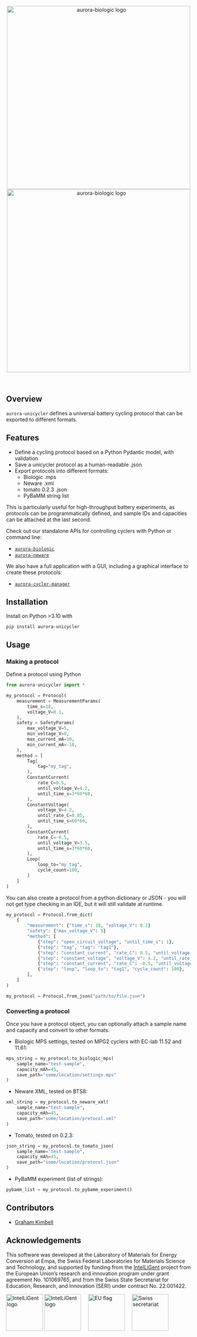 <p align="center">
  <img src="https://github.com/user-attachments/assets/1136509f-c5ae-4ee0-b48d-535494706006#gh-light-mode-only" width="500" align="center" alt="aurora-biologic logo">
  <img src="https://github.com/user-attachments/assets/e224fa59-dec7-4347-9c24-fc4c9f62380a#gh-dark-mode-only" width="500" align="center" alt="aurora-biologic logo">
</p>

<br>

## Overview
`aurora-unicycler` defines a universal battery cycling protocol that can be exported to different formats.

## Features
- Define a cycling protocol based on a Python Pydantic model, with validation
- Save a unicycler protocol as a human-readable .json
- Export protocols into different formats:
  - Biologic .mps
  - Neware .xml
  - tomato 0.2.3 .json
  - PyBaMM string list

This is particularly useful for high-throughput battery experiments, as protocols can be programmatically defined, and sample IDs and capacities can be attached at the last second.

Check out our standalone APIs for controlling cyclers with Python or command line:
 - [`aurora-biologic`](https://github.com/empaeconversion/aurora-biologic)
 - [`aurora-neware`](https://github.com/empaeconversion/aurora-neware)

We also have a full application with a GUI, including a graphical interface to create these protocols:
- [`aurora-cycler-manager`](https://github.com/empaeconversion/aurora-cycler-manager)

## Installation

Install on Python >3.10 with
```
pip install aurora-unicycler
```

## Usage

### Making a protocol
Define a protocol using Python
```python
from aurora-unicycler import *

my_protocol = Protocol(
    measurement = MeasurementParams(
        time_s=10,
        voltage_V=0.1,
    ),
    safety = SafetyParams(
        max_voltage_V=5,
        min_voltage_V=0,
        max_current_mA=10,
        min_current_mA=-10,
    ),
    method = [
        Tag(
            tag="my_tag",
        ),
        ConstantCurrent(
            rate_C=0.5,
            until_voltage_V=4.2,
            until_time_s=3*60*60,
        ),
        ConstantVoltage(
            voltage_V=4.2,
            until_rate_C=0.05,
            until_time_s=60*60,
        ),
        ConstantCurrent(
            rate_C=-0.5,
            until_voltage_V=3.5,
            until_time_s=3*60*60,
        ),
        Loop(
            loop_to="my_tag",
            cycle_count=100,
        )
    ]
)
```

You can also create a protocol from a python dictionary or JSON - you will not get type checking in an IDE, but it will still validate at runtime.
```python
my_protocol = Protocol.from_dict(
    {
        "measurement": {"time_s": 10, "voltage_V": 0.1}
        "safety": {"max_voltage_V": 5}
        "method": [
            {"step": "open_circuit_voltage", "until_time_s": 1},
            {"step": "tag", "tag": "tag1"},
            {"step": "constant_current", "rate_C": 0.5, "until_voltage_V": 4.2},
            {"step": "constant_voltage", "voltage_V": 4.2, "until_rate_C": 0.05},
            {"step": "constant_current", "rate_C": -0.5, "until_voltage_V": 3.0},
            {"step": "loop", "loop_to": "tag1", "cycle_count": 100},
        ],
    ]
)
```
```python
my_protocol = Protocol.from_json("path/to/file.json")
```

### Converting a protocol

Once you have a protocol object, you can optionally attach a sample name and capacity and convert to other formats.

- Biologic MPS settings, tested on MPG2 cyclers with EC-lab 11.52 and 11.61:
```python
mps_string = my_protocol.to_biologic_mps(
    sample_name="test-sample",
    capacity_mAh=45,
    save_path="some/location/settings.mps"
)
```

- Neware XML, tested on BTS8:
```python
xml_string = my_protocol.to_neware_xml(
    sample_name="test-sample",
    capacity_mAh=45,
    save_path="some/location/protocol.xml"
)
```

- Tomato, tested on 0.2.3:
```python
json_string = my_protocol.to_tomato_json(
    sample_name="test-sample",
    capacity_mAh=45,
    save_path="some/location/protocol.json"
)
```

- PyBaMM experiment (list of strings):
```python
pybamm_list = my_protocol.to_pybamm_experiment()
```

## Contributors

- [Graham Kimbell](https://github.com/g-kimbell)

## Acknowledgements

This software was developed at the Laboratory of Materials for Energy Conversion at Empa, the Swiss Federal Laboratories for Materials Science and Technology, and supported by funding from the [IntelLiGent](https://heuintelligent.eu/) project from the European Union’s research and innovation program under grant agreement No. 101069765, and from the Swiss State Secretariat for Education, Research, and Innovation (SERI) under contract No. 22.001422.

<img src="https://github.com/user-attachments/assets/373d30b2-a7a4-4158-a3d8-f76e3a45a508#gh-light-mode-only" height="100" alt="IntelLiGent logo">
<img src="https://github.com/user-attachments/assets/9d003d4f-af2f-497a-8560-d228cc93177c#gh-dark-mode-only" height="100" alt="IntelLiGent logo">&nbsp;&nbsp;&nbsp;&nbsp;
<img src="https://github.com/user-attachments/assets/1d32a635-703b-432c-9d42-02e07d94e9a9" height="100" alt="EU flag">&nbsp;&nbsp;&nbsp;&nbsp;
<img src="https://github.com/user-attachments/assets/cd410b39-5989-47e5-b502-594d9a8f5ae1" height="100" alt="Swiss secretariat">
